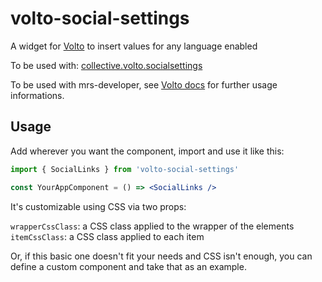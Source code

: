 # volto-social-settings

A widget for [Volto](https://github.com/plone/volto) to insert values for any language enabled

To be used with: [collective.volto.socialsettings](https://github.com/collective/collective.volto.socialsettings)

To be used with mrs-developer, see [Volto docs](https://docs.voltocms.com/customizing/add-ons/) for further usage informations.


## Usage

Add wherever you want the component, import and use it like this:

```jsx
import { SocialLinks } from 'volto-social-settings'

const YourAppComponent = () => <SocialLinks />
```

It's customizable using CSS via two props:

`wrapperCssClass`: a CSS class applied to the wrapper of the elements
`itemCssClass`: a CSS class applied to each item

Or, if this basic one doesn't fit your needs and CSS isn't enough, you can define a custom component and take that as an example.
